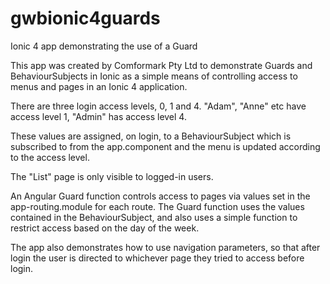 # gwbionic4guards
Ionic 4 app demonstrating the use of a Guard

This app was created by Comformark Pty Ltd to demonstrate Guards and BehaviourSubjects in Ionic as a simple means of controlling access to menus and pages in an Ionic 4 application.

There are three login access levels, 0, 1 and 4. "Adam", "Anne" etc have access level 1, "Admin" has access level 4. 

These values are assigned, on login, to a BehaviourSubject which is subscribed to from the app.component and the menu is updated according to the access level. 

The "List" page is only visible to logged-in users.

An Angular Guard function controls access to pages via values set in the app-routing.module for each route. The Guard function uses the values contained in the BehaviourSubject, and also uses a simple function to restrict access based on the day of the week.

The app also demonstrates how to use navigation parameters, so that after login the user is directed to whichever page they tried to access before login.
